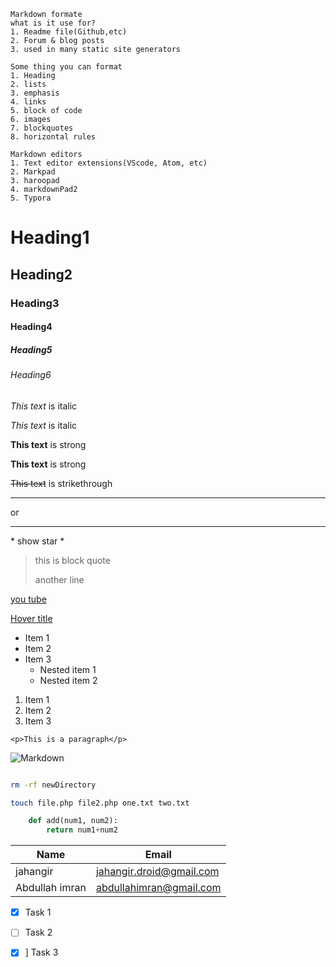 
    Markdown formate
    what is it use for?
    1. Readme file(Github,etc)
    2. Forum & blog posts
    3. used in many static site generators

    Some thing you can format
    1. Heading
    2. lists
    3. emphasis
    4. links
    5. block of code
    6. images
    7. blockquotes
    8. horizontal rules

    Markdown editors
    1. Text editor extensions(VScode, Atom, etc)
    2. Markpad
    3. haroopad
    4. markdownPad2
    5. Typora


<!-- Headings -->
# Heading1
## Heading2
### Heading3
#### Heading4
##### Heading5
###### Heading6

<!-- Italics -->
*This text* is italic

_This text_ is italic

<!-- Strong -->
**This text** is strong

__This text__ is strong

<!-- Strikethrough -->
~~This  text~~ is strikethrough

<!-- Horizontal rule -->

--- 

or
___

<!-- Escape character -->
\* show star \*


<!-- Block quote -->
> this is block quote
>
> another line

<!-- Links -->

[you tube](http://www.youtube.com)

[Hover title](http://www.youtube.com
"this title is hover over")

<!--Unordered list-->

* Item 1
* Item 2
* Item 3
    * Nested item 1
    * Nested item 2

<!--Odered list-->
1. Item 1
2. Item 2
3. Item 3

<!--Inline code block-->

`<p>This is a paragraph</p>`

<!--Images-->

![Markdown](./images/jahangir.jpg)



<!--Github markdown-->

<!--Code blocks-->

```bash

rm -rf newDirectory

touch file.php file2.php one.txt two.txt

```

```python
    def add(num1, num2):
        return num1+num2

```

<!--Table-->

| Name          |  Email                    |
| ------        |  --------                 |
|jahangir       | jahangir.droid@gmail.com  |
|Abdullah imran | abdullahimran@gmail.com   |

<!--Task list-->

* [x] Task 1
* [ ] Task 2
* [x] ] Task 3



